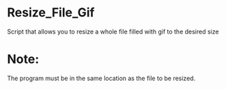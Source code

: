 # Resize_File_Gif

Script that allows you to resize a whole file filled with gif to the desired size 

# Note:
The program must be in the same location as the file to be resized. 
